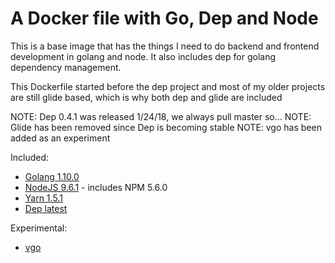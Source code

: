 # A Docker file with Go, Dep and Node

This is a base image that has the things I need to do backend and frontend development in golang and node. It also includes dep for golang dependency management.

This Dockerfile started before the dep project and most of my older projects are still glide based, which is why both dep and glide are included

NOTE: Dep 0.4.1 was released 1/24/18, we always pull master so...
NOTE: Glide has been removed since Dep is becoming stable
NOTE: vgo has been added as an experiment

Included:

* [Golang 1.10.0](https://golang.org/)
* [NodeJS 9.6.1](https://nodejs.org/en/) - includes NPM 5.6.0
* [Yarn 1.5.1](https://yarnpkg.com/)
* [Dep latest](https://github.com/golang/dep)

Experimental:

* [vgo](https://github.com/golang/vgo)
